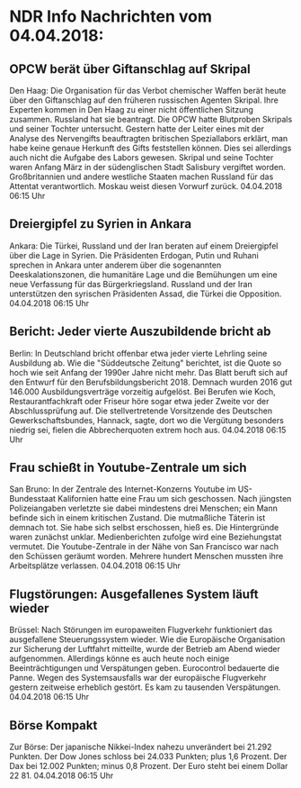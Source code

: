# NDR Info Nachrichten vom 04.04.2018:


## OPCW berät über Giftanschlag auf Skripal
Den Haag: Die Organisation für das Verbot chemischer Waffen berät heute über den Giftanschlag auf den früheren russischen Agenten Skripal. Ihre Experten kommen in Den Haag zu einer nicht öffentlichen Sitzung zusammen. Russland hat sie beantragt. Die OPCW hatte Blutproben Skripals und seiner Tochter untersucht. Gestern hatte der Leiter eines mit der Analyse des Nervengifts beauftragten britischen Speziallabors erklärt, man habe keine genaue Herkunft des Gifts feststellen können. Dies sei allerdings auch nicht die Aufgabe des Labors gewesen. Skripal und seine Tochter waren Anfang März in der südenglischen Stadt Salisbury vergiftet worden. Großbritannien und andere westliche Staaten machen Russland für das Attentat verantwortlich. Moskau weist diesen Vorwurf zurück. 04.04.2018 06:15 Uhr 

## Dreiergipfel zu Syrien in Ankara
Ankara: Die Türkei, Russland und der Iran beraten auf einem Dreiergipfel über die Lage in Syrien. Die Präsidenten Erdogan, Putin und Ruhani sprechen in Ankara unter anderem über die sogenannten Deeskalationszonen, die humanitäre Lage und die Bemühungen um eine neue Verfassung für das Bürgerkriegsland. Russland und der Iran unterstützen den syrischen Präsidenten Assad, die Türkei die Opposition. 04.04.2018 06:15 Uhr 

## Bericht: Jeder vierte Auszubildende bricht ab
Berlin: In Deutschland bricht offenbar etwa jeder vierte Lehrling seine Ausbildung ab. Wie die "Süddeutsche Zeitung" berichtet, ist die Quote so hoch wie seit Anfang der 1990er Jahre nicht mehr. Das Blatt beruft sich auf den Entwurf für den Berufsbildungsbericht 2018. Demnach wurden 2016 gut 146.000 Ausbildungsverträge vorzeitig aufgelöst. Bei Berufen wie Koch, Restaurantfachkraft oder Friseur höre sogar etwa jeder Zweite vor der Abschlussprüfung auf. Die stellvertretende Vorsitzende des Deutschen Gewerkschaftsbundes, Hannack, sagte, dort wo die Vergütung besonders niedrig sei, fielen die Abbrecherquoten extrem hoch aus. 04.04.2018 06:15 Uhr 

## Frau schießt in Youtube-Zentrale um sich
San Bruno: In der Zentrale des Internet-Konzerns Youtube im US-Bundesstaat Kalifornien hatte eine Frau um sich geschossen. Nach jüngsten Polizeiangaben verletzte sie dabei mindestens drei Menschen; ein Mann befinde sich in einem kritischen Zustand. Die mutmaßliche Täterin ist demnach tot. Sie habe sich selbst erschossen, hieß es. Die Hintergründe waren zunächst unklar. Medienberichten zufolge wird eine Beziehungstat vermutet. Die Youtube-Zentrale in der Nähe von San Francisco war nach den Schüssen geräumt worden. Mehrere hundert Menschen mussten ihre Arbeitsplätze verlassen. 04.04.2018 06:15 Uhr 

## Flugstörungen: Ausgefallenes System läuft wieder
Brüssel: Nach Störungen im europaweiten Flugverkehr funktioniert das ausgefallene Steuerungssystem wieder. Wie die Europäische Organisation zur Sicherung der Luftfahrt mitteilte, wurde der Betrieb am Abend wieder aufgenommen. Allerdings könne es auch heute noch einige Beeinträchtigungen und Verspätungen geben. Eurocontrol bedauerte die Panne. Wegen des Systemsausfalls war der europäische Flugverkehr gestern zeitweise erheblich gestört. Es kam zu tausenden Verspätungen. 04.04.2018 06:15 Uhr 

## Börse Kompakt
Zur Börse: Der japanische Nikkei-Index nahezu unverändert bei 21.292 Punkten. Der Dow Jones schloss bei 24.033 Punkten; plus 1,6 Prozent. Der Dax bei 12.002 Punkten; minus 0,8 Prozent. Der Euro steht bei einem Dollar 22 81. 04.04.2018 06:15 Uhr 
